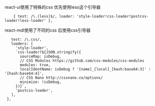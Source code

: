 
react-ui使用了特殊的css
优先使用less这个引导器
        
        { test: /\.(less)$/, loader: 'style-loader!css-loader!postcss-loader!less-loader' },
 
react-mdl使用了不同的css
       后使用css引导器
       
       test: /\.css/,
       loaders: [
         'style-loader',
         `css-loader?${JSON.stringify({
           sourceMap: isDebug,
           // CSS Modules https://github.com/css-modules/css-modules
           modules: true,
           localIdentName: isDebug ? '[name]_[local]_[hash:base64:3]' : '[hash:base64:4]',
           // CSS Nano http://cssnano.co/options/
           minimize: !isDebug,
         })}`,
         'postcss-loader',
       ],
     },
